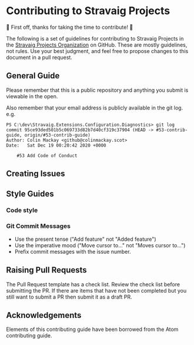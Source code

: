 # Contributing to Stravaig Projects

:tada: First off, thanks for taking the time to contribute! :tada:

The following is a set of guidelines for contributing to Stravaig Projects in the [Stravaig Projects Organization](https://github.com/stravaig-projects) on GitHub. These are mostly guidelines, not rules. Use your best judgment, and feel free to propose changes to this document in a pull request.

## General Guide

Please remember that this is a public repository and anything you submit is viewable in the open.

Also remember that your email address is publicly available in the git log. e.g.

```text
PS C:\dev\Stravaig.Extensions.Configuration.Diagnostics> git log
commit 95ce93ded501b5c069733d82b7d40cf319c37904 (HEAD -> #53-contrib-guide, origin/#53-contrib-guide)
Author: Colin Mackay <github@colinmackay.scot>
Date:   Sat Dec 19 00:20:42 2020 +0000

    #53 Add Code of Conduct
```

## Creating Issues

<!-- TODO -->

## Style Guides

### Code style

<!-- TODO -->

### Git Commit Messages

* Use the present tense ("Add feature" not "Added feature")
* Use the imperative mood ("Move cursor to..." not "Moves cursor to...")
* Prefix commit messages with the issue number.

## Raising Pull Requests

The Pull Request template has a check list. Review the check list before 
submitting the PR. If there are items that have not been completed but you 
still want to submit a PR then submit it as a draft PR.

## Acknowledgements

Elements of this contributing guide have been borrowed from the Atom contributing guide.